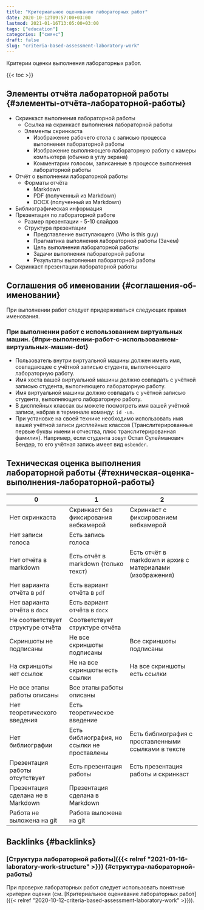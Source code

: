 ```yaml
---
title: "Критериальное оценивание лабораторных работ"
date: 2020-10-12T09:57:00+03:00
lastmod: 2021-01-16T13:05:00+03:00
tags: ["education"]
categories: ["сиянс"]
draft: false
slug: "criteria-based-assessment-laboratory-work"
---
```


Критерии оценки выполнения лабораторных работ.

<!--more-->

{{< toc >}}


## Элементы отчёта лабораторной работы {#элементы-отчёта-лабораторной-работы}

-   Скринкаст выполнения лабораторной работы
    -   Ссылка на скринкаст выполнения лабораторной работы
    -   Элементы скринкаста
        -   Изображение рабочего стола с записью процесса выполнения лабораторной работы
        -   Изображение выполняющего лабораторную работу с камеры компьютера (обычно в углу экрана)
        -   Комментарии голосом, записанные в процессе выполнения лабораторной работы
-   Отчёт о выполнении лабораторной работы
    -   Форматы отчёта
        -   Markdown
        -   PDF (полученный из Markdown)
        -   DOCX (полученный из Markdown)
-   Библиографическая информация
-   Презентация по лабораторной работе
    -   Размер презентации - 5-10 слайдов
    -   Структура презентации
        -   Представление выступающего (Who is this guy)
        -   Прагматика выполнения лабораторной работы (Зачем)
        -   Цель выполнения лабораторной работы
        -   Задачи выполнения лабораторной работы
        -   Результаты выполнения лабораторной работы
-   Скринкаст презентации лабораторной работы


## Соглашения об именовании {#соглашения-об-именовании}

При выполнении работ следует придерживаться следующих правил именования.


### При выполнении работ с использованием виртуальных машин. {#при-выполнении-работ-с-использованием-виртуальных-машин-dot}

-   Пользователь внутри виртуальной машины должен иметь имя, совпадающее с учётной записью студента, выполняющего лабораторную работу.
-   Имя хоста вашей виртуальной машины должно совпадать с учётной записью студента, выполняющего лабораторную работу.
-   Имя виртуальной машины должно совпадать с учётной записью студента, выполняющего лабораторную работу.
-   В дисплейных классах вы можете посмотреть имя вашей учётной записи, набрав в терминале команду: `id -un`.
-   При установке на своей технике необходимо использовать имя вашей учётной записи дисплейных классов (Транслитерированные первые буквы имени и отчества, плюс транслитерированная фамилия). Например, если студента зовут Остап Сулейманович Бендер, то его учётная запись имеет вид `osbender`.


## Техническая оценка выполнения лабораторной работы {#техническая-оценка-выполнения-лабораторной-работы}

| 0                                 | 1                                           | 2                                                         |
|-----------------------------------|---------------------------------------------|-----------------------------------------------------------|
| Нет скринкаста                    | Скринкаст без фиксирования вебкамерой       | Скринкаст с фиксированием вебкамерой                      |
| Нет записи голоса                 | Есть запись голоса                          |                                                           |
| Нет отчёта в markdown             | Есть отчёт в markdown (только текст)        | Есть отчёт в markdown и архив с материалами (изображения) |
| Нет варианта отчёта в `pdf`       | Есть вариант отчёта в `pdf`                 |                                                           |
| Нет варианта отчёта в `docx`      | Есть вариант отчёта в `docx`                |                                                           |
| Не соответствует структуре отчёта | Соответствует структуре отчёта              |                                                           |
| Скриншоты не подписаны            | Не все скриншоты подписаны                  | Все скриншоты подписаны                                   |
| На скриншоты нет ссылок           | Не на все скриншоты есть ссылки             | На все скриншоты есть ссылки                              |
| Не все этапы работы описаны       | Все этапы работы описаны                    |                                                           |
| Нет теоретического введения       | Есть теоретическое введение                 |                                                           |
| Нет библиографии                  | Есть библиография, но ссылки не проставлены | Есть библиография с проставленными ссылками в тексте      |
| Презентация работы отсутствует    | Есть презентация работы                     | Есть презентация работы и скринкаст                       |
| Презентация сделана не в Markdown | Презентация сделана в Markdown              |                                                           |
| Работа не выложена на git         | Работа выложена на git                      |                                                           |


## Backlinks {#backlinks}


### [Структура лабораторной работы]({{< relref "2021-01-16-laboratory-work-structure" >}}) {#структура-лабораторной-работы}

При проверке лабораторных работ следует использовать понятные критерии оценки (см. [Критериальное оценивание лабораторных работ]({{< relref "2020-10-12-criteria-based-assessment-laboratory-work" >}})).

